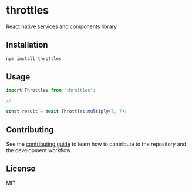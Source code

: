 # throttles

React native services and components library

## Installation

```sh
npm install throttles
```

## Usage

```js
import Throttles from "throttles";

// ...

const result = await Throttles.multiply(3, 7);
```

## Contributing

See the [contributing guide](CONTRIBUTING.md) to learn how to contribute to the repository and the development workflow.

## License

MIT
